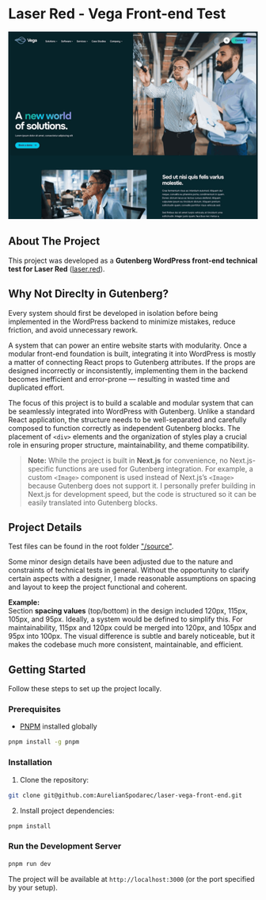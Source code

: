 # Laser Red - Vega Front-end Test

![App Screenshot](./screenshot.png)

## About The Project

This project was developed as a **Gutenberg WordPress front-end technical test for Laser Red** ([laser.red](https://laser.red)).

## Why Not Direclty in Gutenberg?

Every system should first be developed in isolation before being implemented in the WordPress backend to minimize mistakes, reduce friction, and avoid unnecessary rework.

A system that can power an entire website starts with modularity. Once a modular front-end foundation is built, integrating it into WordPress is mostly a matter of connecting React props to Gutenberg attributes.
If the props are designed incorrectly or inconsistently, implementing them in the backend becomes inefficient and error-prone — resulting in wasted time and duplicated effort.

The focus of this project is to build a scalable and modular system that can be seamlessly integrated into WordPress with Gutenberg. Unlike a standard React application, the structure needs to be well-separated and carefully composed to function correctly as independent Gutenberg blocks. The placement of `<div>` elements and the organization of styles play a crucial role in ensuring proper structure, maintainability, and theme compatibility.

> **Note:** While the project is built in **Next.js** for convenience, no Next.js-specific functions are used for Gutenberg integration. For example, a custom `<Image>` component is used instead of Next.js’s `<Image>` because Gutenberg does not support it. I personally prefer building in Next.js for development speed, but the code is structured so it can be easily translated into Gutenberg blocks.

## Project Details

Test files can be found in the root folder ["/source"](https://github.com/AurelianSpodarec/laser-vega-front-end/tree/main/source).

Some minor design details have been adjusted due to the nature and constraints of technical tests in general. Without the opportunity to clarify certain aspects with a designer, I made reasonable assumptions on spacing and layout to keep the project functional and coherent.

**Example:**  
Section **spacing values** (top/bottom) in the design included 120px, 115px, 105px, and 95px. Ideally, a system would be defined to simplify this. For maintainability, 115px and 120px could be merged into 120px, and 105px and 95px into 100px. The visual difference is subtle and barely noticeable, but it makes the codebase much more consistent, maintainable, and efficient.

## Getting Started

Follow these steps to set up the project locally.

### Prerequisites

- [PNPM](https://pnpm.io/) installed globally

```bash
pnpm install -g pnpm
```

### Installation

1. Clone the repository:

```bash
git clone git@github.com:AurelianSpodarec/laser-vega-front-end.git
```

2. Install project dependencies:

```bash
pnpm install
```

### Run the Development Server

```bash
pnpm run dev
```

The project will be available at `http://localhost:3000` (or the port specified by your setup).

